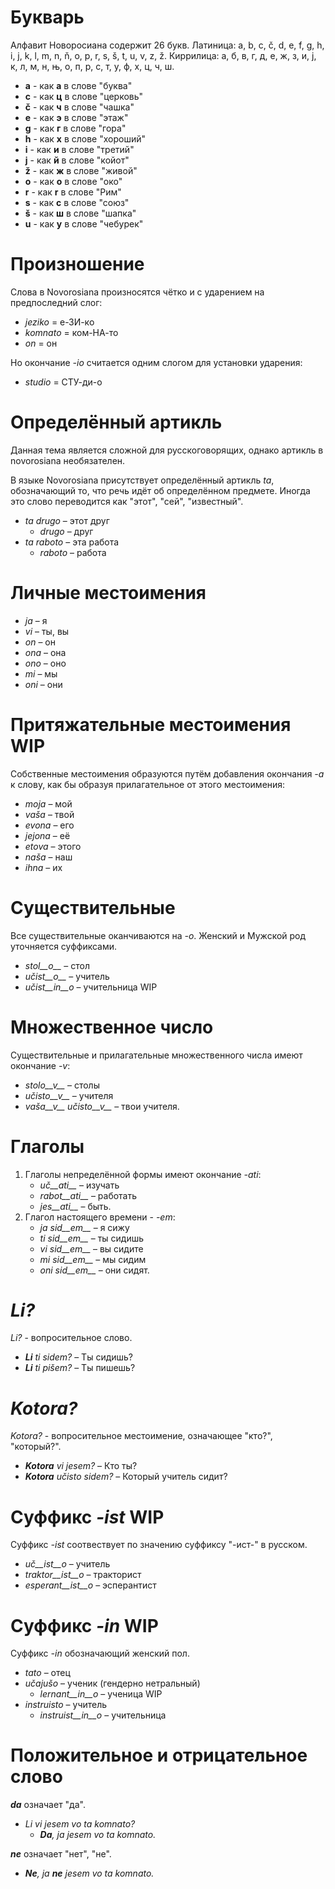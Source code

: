 # Букварь

Алфавит Новоросиана содержит 26 букв. Латиница: a, b, c, č, d, e, f, g, h, i, j, k, l, m, n, ň, o, p, r, s, š, t, u, v, z, ž. 
Киррилица: а, б, в, г, д, е, ж, з, и, ј, к, л, м, н, њ, о, п, р, с, т, у, ф, х, ц, ч, ш.


- __a__ - как **а** в слове "буква"
- __c__ - как **ц** в слове "церковь"
- __č__ - как **ч** в слове "чашка"
- __e__ - как **э** в слове "этаж"
- __g__ - как **г** в слове "гора"
- __h__ - как **х** в слове "хороший"
- __i__ - как **и** в слове "третий"
- __j__ - как **й** в слове "койот"
- __ž__ - как **ж** в слове "живой"
- __o__ - как **о** в слове "око"
- __r__ - как **r** в слове "Рим"
- __s__ - как **с** в слове "союз"
- __š__ - как **ш** в слове "шапка"
- __u__ - как **у** в слове "чебурек"


# Произношение

Слова в Novorosiana произносятся чётко и с ударением на предпоследний слог:

- *jeziko* = е-ЗИ-ко
- *komnato* = ком-НА-то
- *on* = он

Но окончание *-io* считается одним слогом для установки ударения:

- *studio* = СТУ-ди-о

# Определённый артикль

Данная тема является сложной для русскоговорящих, однако артикль в novorosiana необязателен.

В языке Novorosiana присутствует определённый артикль *ta*, обозначающий то, что речь идёт об определённом предмете. Иногда это слово переводится как "этот", "сей", "известный".

- *ta drugo* – этот друг
  - *drugo* – друг
- *ta raboto* – эта работа
  - *raboto* – работа

# Личные местоимения

- *ja* – я
- *vi* – ты, вы
- *on* – он
- *ona* – она
- *ono* – оно
- *mi* – мы
- *oni* – они

# Притяжательные местоимения WIP

Собственные местоимения образуются путём добавления окончания *-a* к слову, как бы образуя прилагательное от этого местоимения:

- *moja* – мой
- *vaša* – твой
- *evona* – его
- *jejona* – её
- *etova* – этого
- *naša* – наш
- *ihna* – их

# Существительные

Все существительные оканчиваются на *-o*. Женский и Мужской род уточняется суффиксами.

- *stol__o__* – стол
- *učist__o__* – учитель
- *učist__in__o* – учительница WIP

# Множественное число

Существительные и прилагательные множественного числа имеют окончание *-v*:

- *stolo__v__* – столы
- *učisto__v__* – учителя
- *vaša__v__ učisto__v__* – твои учителя.

# Глаголы

1. Глаголы непределённой формы имеют окончание *-ati*:
   - *uč__ati__* – изучать
   - *rabot__ati__* – работать
   - *jes__ati__* – быть.
2. Глагол настоящего времени - *-em*:
   - *ja sid__em__* – я сижу
   - *ti sid__em__* – ты сидишь
   - *vi sid__em__* – вы сидите
   - *mi sid__em__* – мы сидим
   - *oni sid__em__* – они сидят.

# *Li?*

*Li?* - вопросительное слово.

- *__Li__ ti sidem?* – Ты сидишь?
- *__Li__ ti pišem?* – Ты пишешь?

# *Kotora?*

*Kotora?* - вопросительное местоимение, означающее "кто?", "который?".

- *__Kotora__ vi jesem?* – Кто ты?
- *__Kotora__ učisto sidem?* – Который учитель сидит?


# Суффикс *-ist* WIP

Суффикс *-ist* соотвествует по значению суффиксу "-ист-" в русском.

- *uč__ist__o* – учитель
- *traktor__ist__o* – тракторист
- *esperant__ist__o* – эсперантист


# Суффикс *-in* WIP

Суффикс *-in* обозначающий женский пол.

- *tato* – отец
- *učajušo* – ученик (гендерно нетральный)
    - *lernant__in__o* – ученица WIP
- *instruisto* – учитель
    - *instruist__in__o* – учительница

# Положительное и отрицательное слово

*__da__* означает "да".

- *Li vi jesem vo ta komnato?* 
  - *__Da__, ja jesem vo ta komnato.* 

*__ne__* означает "нет", "не".

- *__Ne__, ja __ne__ jesem vo ta komnato.* 
